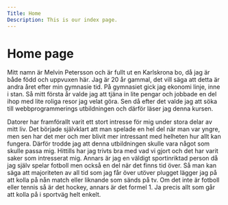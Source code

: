 ```yaml
---
Title: Home
Description: This is our index page.
---
```


Home page
==========================

Mitt namn är Melvin Petersson och är fullt ut en Karlskrona bo, då jag är både född och uppvuxen här. Jag är 20 år gammal, det vill säga att detta är andra året efter min gymnasie tid. På gymnasiet gick jag ekonomi linje, inne i stan. Så mitt första år valde jag att tjäna in lite pengar och jobbade en del ihop med lite roliga resor jag velat göra. Sen då efter det valde jag att söka till webbprogrammerings utbildningen och därför läser jag denna kursen.

Datorer har framförallt varit ett stort intresse för mig under stora delar av mitt liv. Det började självklart att man spelade en hel del när man var yngre, men sen har det mer och mer blivit mer intressant med helheten hur allt kan fungera. Därför trodde jag att denna utbildningen skulle vara något som skulle passa mig. Hittills har jag trivts bra med vad vi gjort och det har varit saker som intresserat mig. Annars är jag en väldigt sportinriktad person då jag själv spelar fotboll men också en del när det finns tid över. Så man kan säga att majoriteten av all tid som jag får över utöver plugget lägger jag på att kolla på nån match eller liknande som sänds på tv. Om det inte är fotboll eller tennis så är det hockey, annars är det formel 1. Ja precis allt som går att kolla på i sportväg helt enkelt.